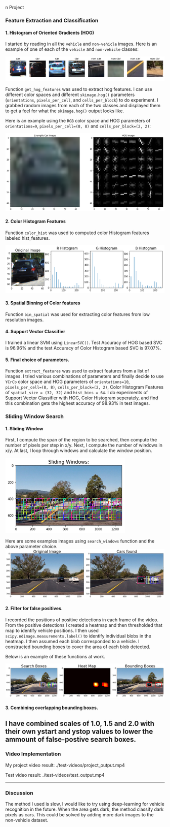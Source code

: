 
n Project

### Feature Extraction and Classification
#### 1. Histogram of Oriented Gradients (HOG)

I started by reading in all the `vehicle` and `non-vehicle` images.  Here is an example of one of each of the `vehicle` and `non-vehicle` classes:

![car-noncar](./output_images/car_noncar.png)

Function `get_hog_features` was used to extract hog features. I can use different color spaces and different `skimage.hog()` parameters (`orientations`, `pixels_per_cell`, and `cells_per_block`) to do experiment.  I grabbed random images from each of the two classes and displayed them to get a feel for what the `skimage.hog()` output looks like.

Here is an example using the `RGB` color space and HOG parameters of `orientations=9`, `pixels_per_cell=(8, 8)` and `cells_per_block=(2, 2)`:


![color-hog](./output_images/hog.png)

#### 2. Color Histogram Features
Function `color_hist` was used to computed color Histogram features labeled hist_features. 

![color-hist](./output_images/hist.png)


#### 3. Spatial Binning of Color features
Function `bin_spatial` was used for extracting color features from low resolution images.

#### 4. Support Vector Classifier

I trained a linear SVM using `LinearSVC()`. Test Accuracy of HOG based SVC is 96.96% and the test Accuracy of Color Histogram based SVC is 97.07%.

#### 5. Final choice of parameters.
Function `extract_features` was used to extract features from a list of images. I tried various combinations of parameters and finally decide to use `YCrCb` color space and HOG parameters of `orientations=10`, `pixels_per_cell=(8, 8)`, `cells_per_block=(2, 2)`, Color Histogram Features of `spatial_size = (32, 32)` and `hist_bins = 64`. I do experiments of Support Vector Classifier with HOG, Color Histogram seperately, and find this combination gets the highest accuracy of 98.93% in test images.

### Sliding Window Search

#### 1. Sliding Window

First, I compute the span of the region to be searched, then compute the number of pixels per step in x/y. Next, I compute the number of windows in x/y. At last, I loop through windows and calculate the window position.

![sliding-window](./output_images/sliding-window.png)

Here are some examples images using `search_windows` function and the above parameter choice.
![windows](./output_images/windows.png)

#### 2. Filter for false positives.

I recorded the positions of positive detections in each frame of the video.  From the positive detections I created a heatmap and then thresholded that map to identify vehicle positions.  I then used `scipy.ndimage.measurements.label()` to identify individual blobs in the heatmap.  I then assumed each blob corresponded to a vehicle.  I constructed bounding boxes to cover the area of each blob detected.  

Below is an example of these functions at work.

![heatmap](./output_images/heatmap.png)

#### 3. Combining overlapping bounding boxes.

I have combined scales of 1.0, 1.5 and 2.0 with their own ystart and ystop values to lower the ammount of false-postive search boxes.
---

### Video Implementation

My project video result: ./test-videos/project_output.mp4 

Test video result: ./test-videos/test_output.mp4

---

### Discussion

The method I used is slow, I would like to try using deep-learning for vehicle recognition in the future. When the area gets dark, the method classify dark pixels as cars. This could be solved by adding more dark images to the non-vehicle dataset.

